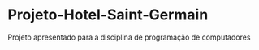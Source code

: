 # Projeto-Hotel-Saint-Germain
Projeto apresentado para a disciplina de programação de computadores 
